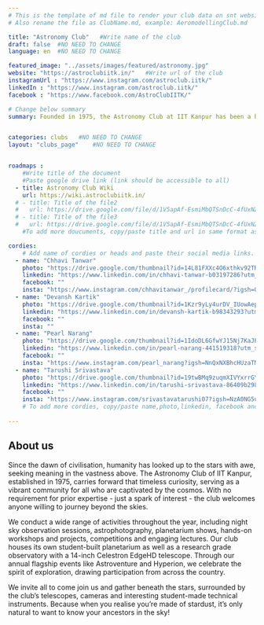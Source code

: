 ```yaml
---
# This is the template of md file to render your club data on snt website. The below example is of Aeromodelling Club, please modify the data according to your clunb.
# Also rename the file as ClubName.md, example: AeromodellingClub.md

title: "Astronomy Club"   #Write name of the club
draft: false  #NO NEED TO CHANGE
language: en  #NO NEED TO CHANGE

featured_image: "../assets/images/featured/astronomy.jpg"
website: "https://astroclubiitk.in/"   #Write url of the club
instagramUrl : "https://www.instagram.com/astroclub.iitk/"
linkedIn : "https://www.instagram.com/astroclub.iitk/"
facebook : "https://www.facebook.com/AstroClubIITK/"

# Change below summary
summary: Founded in 1975, the Astronomy Club at IIT Kanpur has been a hub of cosmic exploration. Our club is open to everyone, with members from diverse academic backgrounds, all you need is a little curiosity about the universe, and we'll help you fall in love with the cosmos.The club offers a wide range of activities for the campus community and provides advanced resources and facilities to those who wants to dive deeper. The Astronomy Club is more than just a place to learn—it's a community where curiosity and science meet to explore the mysteries of the universe.


categories: clubs   #NO NEED TO CHANGE
layout: "clubs_page"    #NO NEED TO CHANGE


roadmaps :
    #Write title of the document
    #Paste google drive link (link should be accessible to all)
  - title: Astronomy Club Wiki
    url: https://wiki.astroclubiitk.in/
  # - title: Title of the file2
  #   url: https://drive.google.com/file/d/1V5apAf-EsmiMbQTSnDcC-4fUxNZbrXw4/view?usp=sharing
  # - title: Title of the file3
  #   url: https://drive.google.com/file/d/1V5apAf-EsmiMbQTSnDcC-4fUxNZbrXw4/view?usp=sharing
    #To add more doucuments, copy/paste title and url in same format as above.

cordies:
    # Add name of cordies or heads and paste their social media links.
  - name: "Chhavi Tanwar"
    photo: "https://drive.google.com/thumbnail?id=14L81FXXc4O6xthkv92TRGnUgE7wXtIC3&sz=w1000" 
    linkedin: "https://www.linkedin.com/in/chhavi-tanwar-b03197286?utm_source=share&utm_campaign=share_via&utm_content=profile&utm_medium=android_app"
    facebook: ""
    insta: "https://www.instagram.com/chhavitanwar_/profilecard/?igsh=OXR5ZGFhOGs5NmZl"
  - name: "Devansh Kartik"
    photo: "https://drive.google.com/thumbnail?id=1Kzr9yLy4urDV_IUowAep0ERbwRQPNDRh&sz=w1000"
    linkedin: "https://www.linkedin.com/in/devansh-kartik-b98343293?utm_source=share&utm_campaign=share_via&utm_content=profile&utm_medium=a"
    facebook: ""
    insta: ""
  - name: "Pearl Narang"
    photo: "https://drive.google.com/thumbnail?id=1IdoDL6GfwYJ15Nj7KaJPqy3ZQAvJcOt8&sz=w1000" 
    linkedin: "https://www.linkedin.com/in/pearl-narang-441519318?utm_source=share&utm_campaign=share_via&utm_content=profile&utm_medium=android_app"
    facebook: ""
    insta: "https://www.instagram.com/pearl_narang?igsh=NnQxNXBhcHUzaTM1"
  - name: "Tarushi Srivastava"
    photo: "https://drive.google.com/thumbnail?id=19twBMq9zuqmXIVYxrrGYIVZ65nQOsApF&sz=w1000"  
    linkedin: "https://www.linkedin.com/in/tarushi-srivastava-86409b298"
    facebook: ""
    insta: "https://www.instagram.com/srivastavatarushi07?igsh=NzA0NG5uajdxZXF6"
    # To add more cordies, copy/paste name,photo,linkedin, facebook and insta in same format as above.
    
---
```


<!-- Write about us section -->
## About us
Since the dawn of civilisation, humanity has looked up to the stars with awe, seeking meaning in the vastness above. The Astronomy Club of IIT Kanpur, established in 1975, carries forward that timeless curiosity, serving as a vibrant community for all who are captivated by the cosmos. With no requirement for prior expertise - just a spark of interest - the club welcomes anyone willing to journey beyond the skies.

We conduct a wide range of activities throughout the year, including night sky observation sessions, astrophotography, planetarium shows, hands-on workshops and projects, competitions and engaging lectures. Our club houses its own student-built planetarium as well as a research grade observatory with a 14-inch Celestron EdgeHD telescope. Through our annual flagship events like Astroventure and Hyperion, we celebrate the spirit of exploration, drawing participation from across the country.

We invite all to come join us and gather beneath the stars, surrounded by the club’s telescopes, cameras and interesting student-made technical instruments. Because when you realise you’re made of stardust, it’s only natural to want to know your ancestors in the sky!